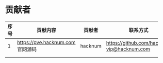 # 贡献者

| 序号 | 贡献内容                         | 贡献者  | 联系方式                                    |
| ---- | -------------------------------- | ------- | ------------------------------------------- |
| 1    | https://pve.hacknum.com 官网源码 | hacknum | https://github.com/hacknum  vip@hacknum.com |
|      |                                  |         |                                             |
|      |                                  |         |                                             |


